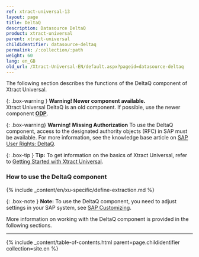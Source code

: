 ```yaml
---
ref: xtract-universal-13
layout: page
title: DeltaQ
description: Datasource DeltaQ
product: xtract-universal
parent: xtract-universal
childidentifier: datasource-deltaq
permalink: /:collection/:path
weight: 60
lang: en_GB
old_url: /Xtract-Universal-EN/default.aspx?pageid=datasource-deltaq
---
```


The following section describes the functions of the DeltaQ component of Xtract Universal.

{: .box-warning } 
**Warning! Newer component available.**<br>
Xtract Universal DeltaQ is an old component. If possible, use the newer component **[ODP](./odp)**.

{: .box-warning}
**Warning!** **Missing Authorization**
To use the DeltaQ component, access to the designated authority objects (RFC) in SAP must be available.
For more information, see the knowledge base article on [SAP User Rights: DeltaQ](https://kb.theobald-software.com/sap/authority-objects-sap-user-rights#deltaq).


{: .box-tip }
**Tip:** To get information on the basics of Xtract Universal, refer to [Getting Started with Xtract Universal](./getting-started). <br>


### How to use the DeltaQ component
{% include _content/en/xu-specific/define-extraction.md %}

{: .box-note }
**Note:** To use the DeltaQ component, you need to adjust settings in your SAP system, see [SAP Customizing](./sap-customizing/customizing-for-deltaq).


More information on working with the DeltaQ component is provided in the following sections.

---

{% include _content/table-of-contents.html parent=page.childidentifier collection=site.en %}

